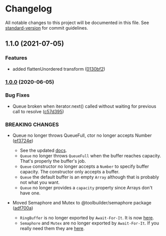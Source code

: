 # Changelog

All notable changes to this project will be documented in this file. See [standard-version](https://github.com/conventional-changelog/standard-version) for commit guidelines.

## 1.1.0 (2021-07-05)


### Features

* added flattenUnordered transform ([0130bf2](https://github.com/toolbuilder/await-for-it/commit/0130bf2e59ec86c04b4c22a72120477a5c5d90eb))

### [1.0.0](https://github.com/toolbuilder/await-for-it/tree/1.0.0) (2020-06-05)

### Bug Fixes

* Queue broken when iterator.next() called without waiting for previous call to resolve ([c57d395](https://github.com/toolbuilder/await-for-it/commit/c57d395))


### BREAKING CHANGES

* Queue no longer throws QueueFull, ctor no longer accepts Number ([ef3724e](https://github.com/toolbuilder/await-for-it/commit/ef3724e))
  * See the updated [docs](docs/queue.md).
  * `Queue` no longer throws `QueueFull` when the buffer reaches capacity. That's properly the buffer's job.
  * `Queue` constructor no longer accepts a `Number` to specify buffer capacity. The constructor only accepts a buffer.
  * `Queue` the default buffer is an empty `Array` although that is probably not what you want.
  * `Queue` no longer provides a `capacity` property since Arrays don't have one.

* Moved Semaphore and Mutex to @toolbuilder/semaphore package ([adf700a](https://github.com/toolbuilder/await-for-it/commit/adf700a))
  * `RingBuffer` is no longer exported by `Await-For-It`. It is now [here](https://github.com/toolbuilder/ring-buffer).
  * `Semaphore` and `Mutex` are no longer exported by `Await-For-It`. If you really need them they are [here](https://github.com/toolbuilder/semaphore).
